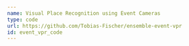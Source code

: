 ```yaml
---
name: Visual Place Recognition using Event Cameras
type: code
url: https://github.com/Tobias-Fischer/ensemble-event-vpr
id: event_vpr_code
---
```

